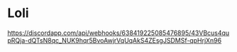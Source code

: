 # Loli
https://discordapp.com/api/webhooks/638419225085476895/43VBcus4qupRQja-dQTsN8qc_NUK9hqr5BvoAwjrVqUqAkS4ZEsgJSDMSf-qpHrjXn96
